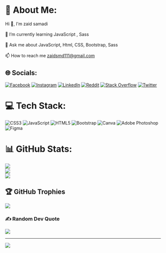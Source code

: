 # 💫 About Me:
Hi 👋, I'm zaid samadi<br><br>🌱 I’m currently learning JavaScript , Sass<br><br>💬 Ask me about JavaScript, Html, CSS, Bootstrap, Sass<br><br>📫 How to reach me zaidsmd111@gmail.com


## 🌐 Socials:
[![Facebook](https://img.shields.io/badge/Facebook-%231877F2.svg?logo=Facebook&logoColor=white)](https://facebook.com/zaid.samadi.752) [![Instagram](https://img.shields.io/badge/Instagram-%23E4405F.svg?logo=Instagram&logoColor=white)](https://instagram.com/szaid.03) [![LinkedIn](https://img.shields.io/badge/LinkedIn-%230077B5.svg?logo=linkedin&logoColor=white)](https://linkedin.com/in/zaid-samadi-b95281217) [![Reddit](https://img.shields.io/badge/Reddit-%23FF4500.svg?logo=Reddit&logoColor=white)](https://reddit.com/user/zaidsmd) [![Stack Overflow](https://img.shields.io/badge/-Stackoverflow-FE7A16?logo=stack-overflow&logoColor=white)](https://stackoverflow.com/users/15868144) [![Twitter](https://img.shields.io/badge/Twitter-%231DA1F2.svg?logo=Twitter&logoColor=white)](https://twitter.com/z_s_m_d) 

# 💻 Tech Stack:
![CSS3](https://img.shields.io/badge/css3-%231572B6.svg?style=for-the-badge&logo=css3&logoColor=white) ![JavaScript](https://img.shields.io/badge/javascript-%23323330.svg?style=for-the-badge&logo=javascript&logoColor=%23F7DF1E) ![HTML5](https://img.shields.io/badge/html5-%23E34F26.svg?style=for-the-badge&logo=html5&logoColor=white) ![Bootstrap](https://img.shields.io/badge/bootstrap-%23563D7C.svg?style=for-the-badge&logo=bootstrap&logoColor=white) ![Canva](https://img.shields.io/badge/Canva-%2300C4CC.svg?style=for-the-badge&logo=Canva&logoColor=white) ![Adobe Photoshop](https://img.shields.io/badge/adobephotoshop-%2331A8FF.svg?style=for-the-badge&logo=adobephotoshop&logoColor=white) 	![Figma](https://img.shields.io/badge/figma-%23F24E1E.svg?style=for-the-badge&logo=figma&logoColor=white)
# 📊 GitHub Stats:
![](https://github-readme-stats.vercel.app/api?username=zaidsmd&theme=dark&hide_border=true&include_all_commits=false&count_private=false)<br/>
![](https://github-readme-streak-stats.herokuapp.com/?user=zaidsmd&theme=dark&hide_border=true)<br/>
![](https://github-readme-stats.vercel.app/api/top-langs/?username=zaidsmd&theme=dark&hide_border=true&include_all_commits=false&count_private=false&layout=compact)

## 🏆 GitHub Trophies
![](https://github-profile-trophy.vercel.app/?username=zaidsmd&theme=onedark&no-frame=false&no-bg=true&margin-w=4)

### ✍️ Random Dev Quote
![](https://quotes-github-readme.vercel.app/api?type=horizontal&theme=dark)

---
[![](https://visitcount.itsvg.in/api?id=zaidsmd&icon=1&color=0)](https://visitcount.itsvg.in)


